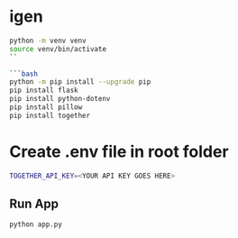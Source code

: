 # igen

```bash
python -m venv venv
source venv/bin/activate
``  

```bash
python -m pip install --upgrade pip
pip install flask
pip install python-dotenv
pip install pillow
pip install together
```

# Create .env file in root folder
```bash
TOGETHER_API_KEY=<YOUR API KEY GOES HERE>
```

## Run App
```bash
python app.py
```